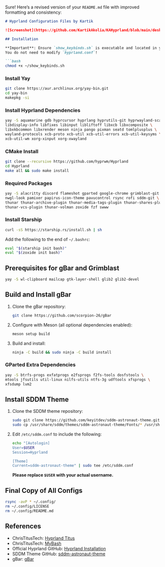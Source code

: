 Sure! Here’s a revised version of your `README.md` file with improved formatting and consistency:

```markdown
# Hyprland Configuration Files by Kartik

![Screenshot](https://github.com/KartikAkolia/KAHyprland/blob/main/desktop.png)

## Installation

**Important**: Ensure `show_keybinds.sh` is executable and located in your home directory.  
You do not need to modify `hyprland.conf`!

```bash
chmod +x ~/show_keybinds.sh
```

### Install Yay

```bash
git clone https://aur.archlinux.org/yay-bin.git
cd yay-bin
makepkg -si
```

### Install Hyprland Dependencies

```bash
yay -S aquamarine gdb hyprcursor hyprlang hyprutils-git hyprwayland-scanner \
libdisplay-info libfixes libinput libliftoff libxcb libxcomposite \
libxkbcommon libxrender meson ninja pango pixman seatd tomlplusplus \
wayland-protocols xcb-proto xcb-util xcb-util-errors xcb-util-keysyms \
xcb-util-wm xorg-xinput xorg-xwayland
```

### CMake Install

```bash
git clone --recursive https://github.com/hyprwm/Hyprland
cd Hyprland
make all && sudo make install
```

### Required Packages

```bash
yay -S alacritty discord flameshot gparted google-chrome grimblast-git \
nwgl-look pamixer papirus-icon-theme pavucontrol rsync rofi sddm-git \
thunar thunar-archive-plugin thunar-media-tags-plugin thunar-shares-plugin \
thunar-vcs-plugin thunar-volman zoxide fzf swww
```

### Install Starship

```bash
curl -sS https://starship.rs/install.sh | sh
```

Add the following to the end of `~/.bashrc`:

```bash
eval "$(starship init bash)"
eval "$(zoxide init bash)"
```

## Prerequisites for gBar and Grimblast

```bash
yay -S wl-clipboard mailcap gtk-layer-shell glib2 glib2-devel
```

## Build and Install gBar

1. Clone the gBar repository:

    ```bash
    git clone https://github.com/scorpion-26/gBar
    ```

2. Configure with Meson (all optional dependencies enabled):

    ```bash
    meson setup build
    ```

3. Build and install:

    ```bash
    ninja -C build && sudo ninja -C build install
    ```

### GParted Extra Dependencies

```bash
yay -S btrfs-progs exfatprogs e2fsprogs f2fs-tools dosfstools \
mtools jfsutils util-linux nilfs-utils ntfs-3g udftools xfsprogs \
xfsdump lvm2
```

## Install SDDM Theme

1. Clone the SDDM theme repository:

    ```bash
    sudo git clone https://github.com/keyitdev/sddm-astronaut-theme.git /usr/share/sddm/themes/sddm-astronaut-theme
    sudo cp /usr/share/sddm/themes/sddm-astronaut-theme/Fonts/* /usr/share/fonts/
    ```

2. Edit `/etc/sddm.conf` to include the following:

    ```bash
    echo "[Autologin]
    User=$USER
    Session=Hyprland

    [Theme]
    Current=sddm-astronaut-theme" | sudo tee /etc/sddm.conf
    ```

   **Please replace `$USER` with your actual username.**

## Final Copy of All Configs

```bash
rsync -avP * ~/.config/
rm ~/.config/LICENSE
rm ~/.config/README.md
```

## References

- ChrisTitusTech: [Hyprland Titus](https://github.com/ChrisTitusTech/hyprland-titus)
- ChrisTitusTech: [MyBash](https://github.com/ChrisTitusTech/mybash)
- Official Hyprland GitHub: [Hyprland Installation](https://wiki.hyprland.org/Getting-Started/Installation/)
- SDDM Theme GitHub: [sddm-astronaut-theme](https://github.com/Keyitdev/sddm-astronaut-theme)
- gBar: [gBar](https://github.com/scorpion-26/gBar)
```
